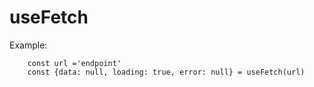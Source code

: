 # useFetch

Example: 

```
    const url ='endpoint'
    const {data: null, loading: true, error: null} = useFetch(url)
```